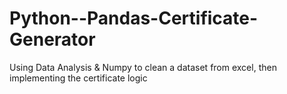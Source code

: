 # Python--Pandas-Certificate-Generator
Using Data Analysis &amp; Numpy to clean a dataset from excel, then implementing the certificate logic
